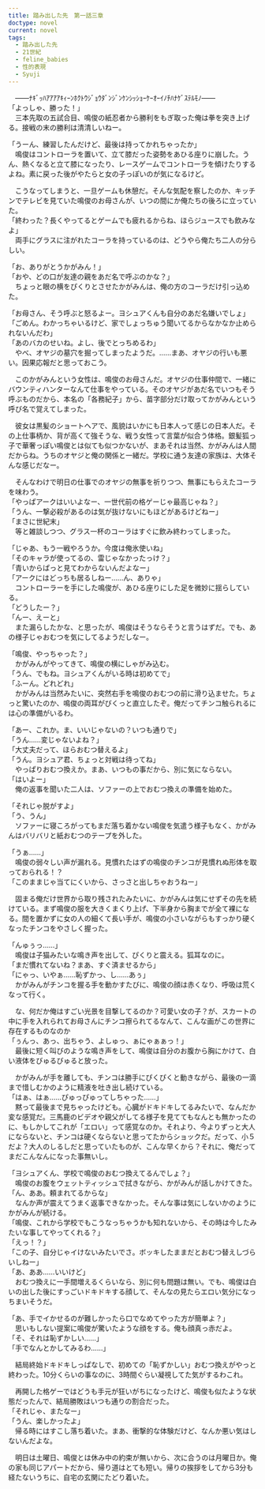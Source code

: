 ```yaml
---
title: 踏み出した先　第一話三章
doctype: novel
current: novel
tags:
  - 踏み出した先
  - 21世紀
  - feline_babies
  - 性的表現
  - Syuji
---
```

　――ﾅｷﾞｯﾊｱｱｱｱｷｨｰﾝﾎｸﾄｳｼﾞｮｳﾀﾞﾝｼﾞﾝｹﾝｼｯｼｮｰｹｰｵｰｲﾉﾁﾊﾅｹﾞｽﾃﾙﾓﾉ――  
「よっしゃ、勝った！」  
　三本先取の五試合目、鳴俊の紙忍者から勝利をもぎ取った俺は拳を突き上げる。接戦の末の勝利は清清しいねー。

「うーん、練習したんだけど、最後は持ってかれちゃったか」  
　鳴俊はコントローラを置いて、立て膝だった姿勢をあひる座りに崩した。うん、熱くなると立て膝になったり、レースゲームでコントローラを傾けたりするよね。素に戻った後がやたらと女の子っぽいのが気になるけど。

　こうなってしまうと、一旦ゲームも休憩だ。そんな気配を察したのか、キッチンでテレビを見ていた鳴俊のお母さんが、いつの間にか俺たちの後ろに立っていた。  
「終わった？長くやってるとゲームでも疲れるからね、ほらジュースでも飲みなよ」  
　両手にグラスに注がれたコーラを持っているのは、どうやら俺たち二人の分らしい。

「お、ありがとうかがみん！」  
「おや、どの口が友達の親をあだ名で呼ぶのかな？」  
　ちょっと眼の横をぴくりとさせたかがみんは、俺の方のコーラだけ引っ込めた。

「お母さん、そう呼ぶと怒るよー。ヨシュアくんも自分のあだ名嫌いでしょ」  
「ごめん。わかっちゃいるけど、家でしょっちゅう聞いてるからなかなか止められないんだわ」  
「あのバカのせいね。よし、後でとっちめるわ」  
　やべ、オヤジの墓穴を掘ってしまったようだ。……まあ、オヤジの行いも悪い。因果応報だと思っておこう。

　このかがみんという女性は、鳴俊のお母さんだ。オヤジの仕事仲間で、一緒にバウンティハンターなんて仕事をやっている。そのオヤジがあだ名でいつもそう呼ぶものだから、本名の「各務紀子」から、苗字部分だけ取ってかがみんという呼び名で覚えてしまった。

　彼女は黒髪のショートヘアで、風貌はいかにも日本人って感じの日本人だ。その上仕事柄か、背が高くて強そうな、戦う女性って言葉が似合う体格。銀髪狐っ子で華奢っぽい鳴俊とは似ても似つかないが、まあそれは当然、かがみんは人間だからね。うちのオヤジと俺の関係と一緒だ。学校に通う友達の家族は、大体そんな感じだなー。

　そんなわけで明日の仕事でのオヤジの無事を祈りつつ、無事にもらえたコーラを味わう。  
「やっぱアークはいいよなー、一世代前の格ゲーじゃ最高じゃね？」  
「うん、一撃必殺があるのは気が抜けないにもほどがあるけどねー」  
「まさに世紀末」  
　等と雑談しつつ、グラス一杯のコーラはすぐに飲み終わってしまった。

「じゃあ、もう一戦やろうか。今度は俺氷使いね」  
「そのキャラが使ってるの、雷じゃなかったっけ？」  
「青いからぱっと見てわからないんだよなー」  
「アークにはどっちも居るしねー……ん、ありゃ」  
　コントローラーを手にした鳴俊が、あひる座りにした足を微妙に揺らしている。  
「どうしたー？」  
「んー、えーと」  
　また漏らしたかな、と思ったが、鳴俊はそうならそうと言うはずだ。でも、あの様子じゃおむつを気にしてるようだしなー。

「鳴俊、やっちゃった？」  
　かがみんがやってきて、鳴俊の横にしゃがみ込む。  
「うん、でもね。ヨシュアくんがいる時は初めてで」  
「ふーん。どれどれ」  
　かがみんは当然みたいに、突然右手を鳴俊のおむつの前に滑り込ませた。ちょっと驚いたのか、鳴俊の両耳がびくっと直立したぞ。俺だってチンコ触られるには心の準備がいるわ。

「あー、これか。ま、いいじゃないの？いつも通りで」  
「うん……変じゃないよね？」  
「大丈夫だって、ほらおむつ替えるよ」  
「うん。ヨシュア君、ちょっと対戦は待ってね」  
　やっぱりおむつ換えか。まあ、いつもの事だから、別に気にならない。  
「はいよー」  
　俺の返事を聞いた二人は、ソファーの上でおむつ換えの準備を始めた。

「それじゃ脱がすよ」  
「う、うん」  
　ソファーに寝ころがってもまだ落ち着かない鳴俊を気遣う様子もなく、かがみんはバリバリと紙おむつのテープを外した。

「うぁ……」  
　鳴俊の弱々しい声が漏れる。見慣れたはずの鳴俊のチンコが見慣れぬ形体を取っておられる！？  
「このままじゃ当てにくいから、さっさと出しちゃおうねー」

　固まる俺だけ世界から取り残されたみたいに、かがみんは気にせずその先を続けている。まず鳴俊の服を大きくまくり上げ、下半身から胸までが全て裸になる。間を置かずに女の人の細くて長い手が、鳴俊の小さいながらもすっかり硬くなったチンコをやさしく握った。

「んゅぅっ……」  
　鳴俊は子猫みたいな鳴き声を出して、ぴくりと震える。狐耳なのに。  
「まだ慣れてないね？まあ、すぐ済ませるから」  
「にゃっ、いやぁ……恥ずかっ、し……あぅ」  
　かがみんがチンコを握る手を動かすたびに、鳴俊の顔は赤くなり、呼吸は荒くなって行く。

　な、何だか俺はすごい光景を目撃してるのか？可愛い女の子？が、スカートの中に手を入れられてお母さんにチンコ擦られてるなんて、こんな画がこの世界に存在するものなのか  
「ぅんっ、あっ、出ちゃう、よしゅっ、ぁにゃぁぁっ！」  
　最後に短く叫びのような鳴き声をして、鳴俊は自分のお腹から胸にかけて、白い液体をびゅるびゅると放った。

　かがみんが手を離しても、チンコは勝手にぴくぴくと動きながら、最後の一滴まで惜しむかのように精液を吐き出し続けている。  
「はぁ、はぁ……ぴゅっぴゅってしちゃった……」  
　黙って最後まで見ちゃったけども。心臓がドキドキしてるみたいで、なんだか変な感覚だ。三馬鹿のビデオや親父がしてる様子を見ててもなんとも無かったのに、もしかしてこれが「エロい」って感覚なのか。それより、今よりずっと大人にならないと、チンコは硬くならないと思ってたからショックだ。だって、小５だよ？大人のしるしだと思っていたものが、こんな早くから？それに、俺だってまだこんなんになった事無いし。

「ヨシュアくん、学校で鳴俊のおむつ換えてるんでしょ？」  
　鳴俊のお腹をウェットティッシュで拭きながら、かがみんが話しかけてきた。  
「ん、ああ。頼まれてるからな」  
　なんか声が震えてうまく返事できなかった。そんな事は気にしないかのようにかがみんが続ける。  
「鳴俊、これから学校でもこうなっちゃうかも知れないから、その時は今したみたいな事してやってくれる？」  
「えっ！？」  
「この子、自分じゃイけないみたいでさ。ボッキしたままだとおむつ替えしづらいしねー」  
「あ、ああ……いいけど」  
　おむつ換えに一手間増えるくらいなら、別に何も問題は無い。でも、鳴俊は白いの出した後にすっごいドキドキする顔して、そんなの見たらエロい気分になっちまいそうだ。

「あ、手でイかせるのが難しかったら口でなめてやった方が簡単よ？」  
　思いもしない提案に鳴俊が驚いたような顔をする。俺も顔真っ赤だよ。  
「そ、それは恥ずかしい……」  
「手でなんとかしてみるわ……」

　結局終始ドキドキしっぱなしで、初めての「恥ずかしい」おむつ換えがやっと終わった。10分くらいの事なのに、3時間ぐらい凝視してた気がするわこれ。

　再開した格ゲーではどうも手元が狂いがちになったけど、鳴俊も似たような状態だったんで、結局勝敗はいつも通りの割合だった。  
「それじゃ、またなー」  
「うん、楽しかったよ」  
　帰る時にはすこし落ち着いた。まあ、衝撃的な体験だけど、なんか悪い気はしないんだよな。

　明日は土曜日、鳴俊とは休み中の約束が無いから、次に合うのは月曜日か。俺の家も同じアパートだから、帰り道はとても短い。帰りの挨拶をしてから3分も経たないうちに、自宅の玄関にたどり着いた。
